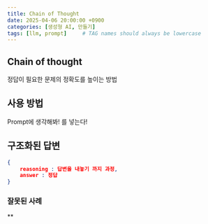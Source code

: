 ```yaml
---
title: Chain of Thought
date: 2025-04-06 20:00:00 +0900
categories: [생성형 AI, 만들기]
tags: [llm, prompt]     # TAG names should always be lowercase
---
```


## Chain of thought
정답이 필요한 문제의 정확도를 높이는 방법

## 사용 방법
Prompt에 생각해봐! 를 넣는다!

## 구조화된 답변

``` json
{
    reasoning : 답변을 내놓기 까지 과정,
    answer : 정답
}
```

### 잘못된 사례
** 